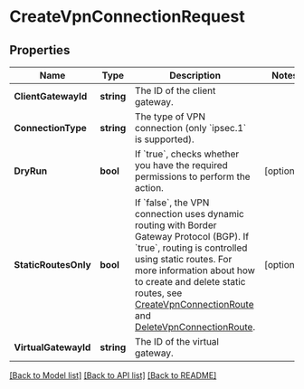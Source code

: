 # CreateVpnConnectionRequest

## Properties

Name | Type | Description | Notes
------------ | ------------- | ------------- | -------------
**ClientGatewayId** | **string** | The ID of the client gateway. | 
**ConnectionType** | **string** | The type of VPN connection (only &#x60;ipsec.1&#x60; is supported). | 
**DryRun** | **bool** | If &#x60;true&#x60;, checks whether you have the required permissions to perform the action. | [optional] 
**StaticRoutesOnly** | **bool** | If &#x60;false&#x60;, the VPN connection uses dynamic routing with Border Gateway Protocol (BGP). If &#x60;true&#x60;, routing is controlled using static routes. For more information about how to create and delete static routes, see [CreateVpnConnectionRoute](#createvpnconnectionroute) and [DeleteVpnConnectionRoute](#deletevpnconnectionroute). | [optional] 
**VirtualGatewayId** | **string** | The ID of the virtual gateway. | 

[[Back to Model list]](../README.md#documentation-for-models) [[Back to API list]](../README.md#documentation-for-api-endpoints) [[Back to README]](../README.md)


